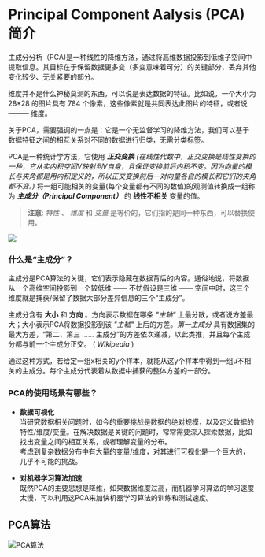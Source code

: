 # Principal Component Aalysis (PCA) 简介

主成分分析（PCA)是一种线性的降维方法，通过将高维数据投影到低维子空间中提取信息。其目标在于保留数据更多变（多变意味着可分）的关键部分，丢弃其他变化较少、无关紧要的部分。

维度并不是什么神秘莫测的东西，可以说是表达数据的特征。比如说，一个大小为 28*28 的图片具有 784 个像素，这些像素就是共同表达此图片的特征，或者说 ——— 维度。

关于PCA，需要强调的一点是：它是一个无监督学习的降维方法，我们可以基于数据特征之间的相互关系对不同的数据进行归类，无需分类标签。

PCA是一种统计学方法，它使用 ***正交变换*** *(在线性代数中，正交变换是线性变换的一种，它从实内积空间V映射到V自身，且保证变换前后内积不变。因为向量的模长与夹角都是用内积定义的，所以正交变换前后一对向量各自的模长和它们的夹角都不变。)*  将一组可能相关的变量(每个变量都有不同的数值)的观测值转换成一组称为 ***主成分（Principal Component）*** 的 **线性不相关** 变量的值。
> **注意**: *特性* 、 *维度* 和 *变量* 是等价的，它们指的是同一种东西，可以替换使用。

![](http://www.sthda.com/english/sthda-upload/figures/principal-component-methods/006-principal-component-analysis-color-individuals-by-groups-and-variables-by-contributions-1.png)

### 什么是“主成分”？
主成分是PCA算法的关键，它们表示隐藏在数据背后的内容。通俗地说，将数据从一个高维空间投影到一个较低维 —— 不妨假设是三维 —— 空间中时，这三个维度就是捕获/保留了数据大部分差异信息的三个“主成分”。

主成分含有 **大小** 和 **方向** 。方向表示数据在哪条 *"主轴"* 上最分散，或者说方差最大；大小表示PCA将数据投影到该 *"主轴"* 上后的方差。*第一主成分* 具有数据集的最大方差，“第二、第三 …… 主成分”的方差依次递减，以此类推，并且每个主成分都与前一个主成分正交。
( *Wikipedia* )

通过这种方式，若给定一组x相关的y个样本，就能从这y个样本中得到一组u不相关的主成分。每个主成分代表着从数据中捕获的整体方差的一部分。

### PCA的使用场景有哪些？
+  **数据可视化**
<br>当研究数据相关问题时，如今的重要挑战是数据的绝对规模，以及定义数据的特性/维度/变量。在解决数据是关键的问题时，常常需要深入探索数据，比如找出变量之间的相互关系，或者理解变量的分布。
<br>考虑到复杂数据分布中有大量的变量/维度，对其进行可视化是一个巨大的，几乎不可能的挑战。

+  **对机器学习算法加速**
<br>既然PCA的主要思想是降维，如果数据维度过高，而机器学习算法的学习速度太慢，可以利用这PCA来加快机器学习算法的训练和测试速度。

## PCA算法

![PCA算法](https://pbs.twimg.com/media/DJaIzUKUEAAl6ga.jpg)
